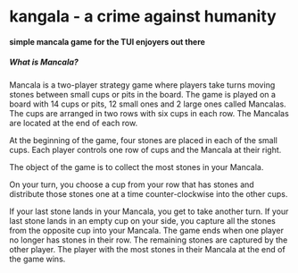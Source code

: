 # kangala - a crime against humanity
#### simple mancala game for the TUI enjoyers out there

##### What is Mancala?
Mancala is a two-player strategy game where players take turns moving stones between small cups or pits in the board. The game is played on a board with 14 cups or pits, 12 small ones and 2 large ones called Mancalas. The cups are arranged in two rows with six cups in each row. The Mancalas are located at the end of each row.

At the beginning of the game, four stones are placed in each of the small cups. Each player controls one row of cups and the Mancala at their right.

The object of the game is to collect the most stones in your Mancala.

On your turn, you choose a cup from your row that has stones and distribute those stones one at a time counter-clockwise into the other cups.

If your last stone lands in your Mancala, you get to take another turn. If your last stone lands in an empty cup on your side, you capture all the stones from the opposite cup into your Mancala. The game ends when one player no longer has stones in their row. The remaining stones are captured by the other player. The player with the most stones in their Mancala at the end of the game wins.

